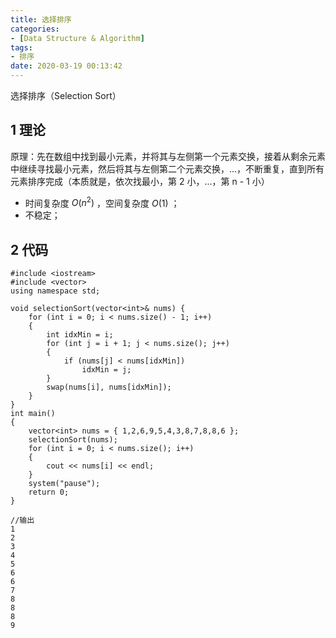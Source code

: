```yaml
---
title: 选择排序
categories:
- [Data Structure & Algorithm]
tags:
- 排序
date: 2020-03-19 00:13:42
---
```


选择排序（Selection Sort）
<!--more-->
## 1 理论
原理：先在数组中找到最小元素，并将其与左侧第一个元素交换，接着从剩余元素中继续寻找最小元素，然后将其与左侧第二个元素交换，...，不断重复，直到所有元素排序完成（本质就是，依次找最小，第 2 小，...，第 n - 1 小）

- 时间复杂度 $O(n^2)$ ，空间复杂度 $O(1)$ ；
- 不稳定；
## 2 代码
```
#include <iostream>
#include <vector>
using namespace std;

void selectionSort(vector<int>& nums) {
	for (int i = 0; i < nums.size() - 1; i++)
	{
		int idxMin = i;
		for (int j = i + 1; j < nums.size(); j++)
		{
			if (nums[j] < nums[idxMin])
				idxMin = j;
		}
		swap(nums[i], nums[idxMin]);
	}
}
int main()
{
	vector<int> nums = { 1,2,6,9,5,4,3,8,7,8,8,6 };
	selectionSort(nums);
	for (int i = 0; i < nums.size(); i++)
	{
		cout << nums[i] << endl;
	}
	system("pause");
    return 0;
}

//输出
1
2
3
4
5
6
6
7
8
8
8
9
```
